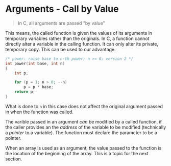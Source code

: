 # Arguments - Call by Value

>In C, all arguments are passed "by value"

This means, the called function is given the values of its arguments
in temporary variables rather than the originals. In C, a function cannot
directly alter a variable in the calling function. It can only alter its
private, temporary copy. This can be used to our advantage.

```C
/* power: raise base to n-th power; n >= 0; version 2 */
int power(int base, int n)
{
	int p;

	for (p = 1; n > 0; --n)
		p = p * base;
	return p;
}
```

What is done to `n` in this case does not affect the original argument 
passed in when the function was called.

The varible passed in an argument _can_ be modified by a called function,
if the caller provides an the _address_ of the variable to be modified
(technically a _pointer_ to a variable). The function must declare the 
parameter to be a pointer.

When an array is used as an argument, the value passed to the function
is the location of the beginning of the array. This is a topic for the
next section.
